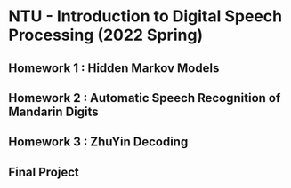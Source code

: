 # NTU - Introduction to Digital Speech Processing (2022 Spring)

## Homework 1 : Hidden Markov Models
## Homework 2 : Automatic Speech Recognition of Mandarin Digits
## Homework 3 : ZhuYin Decoding
## Final Project
